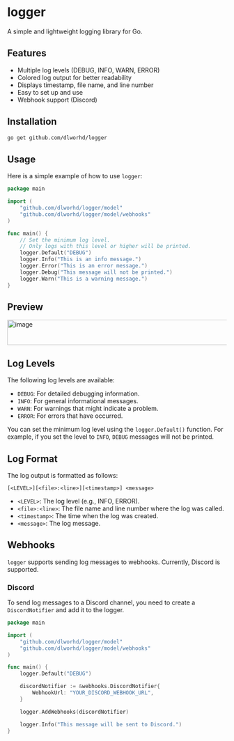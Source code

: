 # logger

A simple and lightweight logging library for Go.

## Features

-   Multiple log levels (DEBUG, INFO, WARN, ERROR)
-   Colored log output for better readability
-   Displays timestamp, file name, and line number
-   Easy to set up and use
-   Webhook support (Discord)

## Installation

```bash
go get github.com/dlworhd/logger
```

## Usage

Here is a simple example of how to use `logger`:

```go
package main

import (
	"github.com/dlworhd/logger/model"
	"github.com/dlworhd/logger/model/webhooks"
)

func main() {
	// Set the minimum log level.
	// Only logs with this level or higher will be printed.
	logger.Default("DEBUG")
	logger.Info("This is an info message.")
	logger.Error("This is an error message.")
	logger.Debug("This message will not be printed.")
	logger.Warn("This is a warning message.")
}
```

## Preview

<img width="506" height="58" alt="image" src="https://github.com/user-attachments/assets/2eda5e80-08e5-4754-9ec4-08d203748fea" />

## Log Levels

The following log levels are available:

-   `DEBUG`: For detailed debugging information.
-   `INFO`: For general informational messages.
-   `WARN`: For warnings that might indicate a problem.
-   `ERROR`: For errors that have occurred.

You can set the minimum log level using the `logger.Default()` function. For example, if you set the level to `INFO`, `DEBUG` messages will not be printed.

## Log Format

The log output is formatted as follows:

```
[<LEVEL>][<file>:<line>][<timestamp>] <message>
```

-   `<LEVEL>`: The log level (e.g., INFO, ERROR).
-   `<file>:<line>`: The file name and line number where the log was called.
-   `<timestamp>`: The time when the log was created.
-   `<message>`: The log message.

## Webhooks

`logger` supports sending log messages to webhooks. Currently, Discord is supported.

### Discord

To send log messages to a Discord channel, you need to create a `DiscordNotifier` and add it to the logger.

```go
package main

import (
	"github.com/dlworhd/logger/model"
	"github.com/dlworhd/logger/model/webhooks"
)

func main() {
	logger.Default("DEBUG")

	discordNotifier := &webhooks.DiscordNotifier{
		WebhookUrl: "YOUR_DISCORD_WEBHOOK_URL",
	}

	logger.AddWebhooks(discordNotifier)

	logger.Info("This message will be sent to Discord.")
}
```
